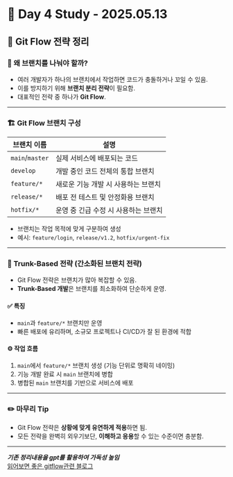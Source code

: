 # 📘 Day 4 Study - 2025.05.13  
## 🔀 Git Flow 전략 정리  

### 🧩 왜 브랜치를 나눠야 할까?
- 여러 개발자가 하나의 브랜치에서 작업하면 코드가 충돌하거나 꼬일 수 있음.
- 이를 방지하기 위해 **브랜치 분리 전략**이 필요함.
- 대표적인 전략 중 하나가 **Git Flow**.

---

### 🏗️ Git Flow 브랜치 구성  

| 브랜치 이름     | 설명                             |
|----------------|----------------------------------|
| `main`/`master` | 실제 서비스에 배포되는 코드       |
| `develop`       | 개발 중인 코드 전체의 통합 브랜치 |
| `feature/*`     | 새로운 기능 개발 시 사용하는 브랜치 |
| `release/*`     | 배포 전 테스트 및 안정화용 브랜치 |
| `hotfix/*`      | 운영 중 긴급 수정 시 사용하는 브랜치 |

- 브랜치는 작업 목적에 맞게 구분하여 생성  
- 예시: `feature/login`, `release/v1.2`, `hotfix/urgent-fix`

---

### 🌱 Trunk-Based 전략 (간소화된 브랜치 전략)
- Git Flow 전략은 브랜치가 많아 복잡할 수 있음.
- **Trunk-Based 개발**은 브랜치를 최소화하여 단순하게 운영.

#### ✅ 특징
- `main`과 `feature/*` 브랜치만 운영
- 빠른 배포에 유리하며, 소규모 프로젝트나 CI/CD가 잘 된 환경에 적합

#### ⚙️ 작업 흐름
1. `main`에서 `feature/*` 브랜치 생성 (기능 단위로 명확히 네이밍)
2. 기능 개발 완료 시 `main` 브랜치에 병합
3. 병합된 `main` 브랜치를 기반으로 서비스에 배포

---

### ✏️ 마무리 Tip
- Git Flow 전략은 **상황에 맞게 유연하게 적용**하면 됨.
- 모든 전략을 완벽히 외우기보단, **이해하고 응용**할 수 있는 수준이면 충분함.

---
***기존 정리내용을 gpt를 활용하여 가독성 높임***   
[읽어보면 좋은 gitflow관련 블로그](https://blog.jetbrains.com/space/2023/04/18/space-git-flow/)